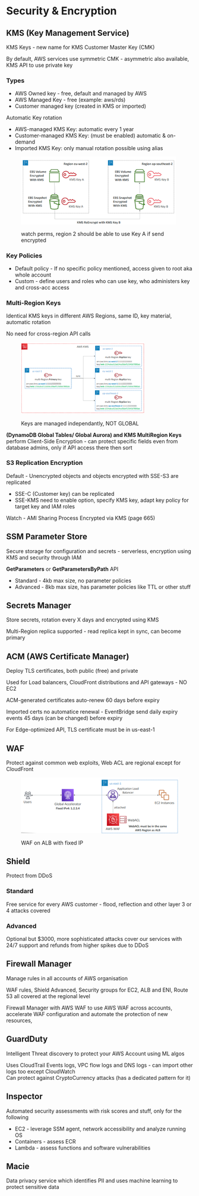 # Security & Encryption

## KMS (Key Management Service)

KMS Keys - new name for KMS Customer Master Key (CMK)

By default, AWS services use symmetric CMK - asymmetric also available, KMS API to use private key

### Types

* AWS Owned key - free, default and managed by AWS
* AWS Managed Key - free (example: aws/rds)
* Customer managed key (created in KMS or imported)

Automatic Key rotation

* AWS-managed KMS Key: automatic every 1 year
* Customer-managed KMS Key: (must be enabled) automatic & on-demand
* Imported KMS Key: only manual rotation possible using alias

<div align="left"><figure><img src="../../.gitbook/assets/image (4).png" alt="" width="417"><figcaption><p>watch perms, region 2 should be able to use Key A if send encrypted</p></figcaption></figure></div>

### Key Policies

* Default policy - If no specific policy mentioned, access given to root aka whole account
* Custom - define users and roles who can use key, who administers key and cross-acc access

### Multi-Region Keys

Identical KMS keys in different AWS Regions, same ID, key material, automatic rotation&#x20;

No need for cross-region API calls

<div align="left"><figure><img src="../../.gitbook/assets/image (5).png" alt="" width="331"><figcaption><p>Keys are managed independantly, NOT GLOBAL</p></figcaption></figure></div>

**(DynamoDB Global Tables/ Global Aurora) and KMS MultiRegion Keys** perform Client-Side Encryption - can protect specific fields even from database admins, only if API access there then sort

### S3 Replication Encryption

Default - Unencrypted objects and objects encrypted with SSE-S3 are replicated

* SSE-C (Customer key) can be replicated
* SSE-KMS need to enable option, specify KMS key, adapt key policy for target key and IAM roles

Watch - AMI Sharing Process Encrypted via KMS (page 665)

## SSM Parameter Store

Secure storage for configuration and secrets - serverless, encryption using KMS and security through IAM

**GetParameters** or **GetParametersByPath** API

* Standard - 4kb max size, no parameter policies
* Advanced - 8kb max size, has parameter policies like TTL or other stuff

## Secrets Manager

Store secrets, rotation every X days and encrypted using KMS

Multi-Region replica supported - read replica kept in sync, can become primary

## ACM (AWS Certificate Manager)

Deploy TLS certificates, both public (free) and private

Used for Load balancers, CloudFront distributions and API gateways - NO EC2

ACM-generated certificates auto-renew 60 days before expiry

Imported certs no automatice renewal - EventBridge send daily expiry events 45 days (can be changed) before expiry

For Edge-optimized API, TLS certificate must be in us-east-1

## WAF

Protect against common web exploits, Web ACL are regional except for CloudFront

<div align="left"><figure><img src="../../.gitbook/assets/image (6).png" alt=""><figcaption><p>WAF on ALB with fixed IP</p></figcaption></figure></div>

## Shield

Protect from DDoS

### Standard

Free service for every AWS customer - flood, reflection and other layer 3 or 4 attacks covered

### Advanced

Optional but $3000, more sophisticated attacks cover our services with 24/7 support and refunds from higher spikes due to DDoS

## Firewall Manager

Manage rules in all accounts of AWS organisation

WAF rules, Shield Advanced, Security groups for EC2, ALB and ENI, Route 53 all covered at the regional level

Firewall Manager with AWS WAF to use AWS WAF across accounts, accelerate WAF configuration and automate the protection of new resources,

## GuardDuty

Intelligent Threat discovery to protect your AWS Account using ML algos

Uses CloudTrail Events logs, VPC flow logs and DNS logs - can import other logs too except CloudWatch\
Can protect against CryptoCurrency attacks (has a dedicated pattern for it)

## Inspector

Automated security assessments with risk scores and stuff, only for the following

* EC2 - leverage SSM agent, network accessibility and analyze running OS
* Containers - assess ECR
* Lambda - assess functions and software vulnerabilities

## Macie

Data privacy service which identifies PII and uses machine learning to protect sensitive data
